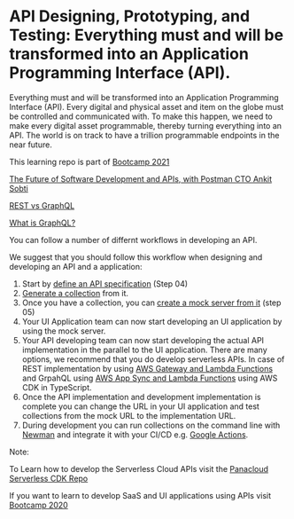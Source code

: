 # API Designing, Prototyping, and Testing: Everything must and will be transformed into an Application Programming Interface (API). 

Everything must and will be transformed into an Application Programming Interface (API). Every digital and physical asset and item on the globe must be controlled and communicated with. To make this happen, we need to make every digital asset programmable, thereby turning everything into an API. The world is on track to have a trillion programmable endpoints in the near future. 

This learning repo is part of [Bootcamp 2021](https://panacloud.github.io/bootcamp-2021/)

[The Future of Software Development and APIs, with Postman CTO Ankit Sobti](https://www.youtube.com/watch?v=qIgnVczcFgY)

[REST vs GraphQL](https://www.youtube.com/watch?v=eqnjWkVGvYw)

[What is GraphQL?](https://www.youtube.com/watch?v=pkqBe4SduYk)

You can follow a number of differnt workflows in developing an API.

We suggest that you should follow this workflow when designing and developing an API and a application:

1. Start by [define an API specification](https://learning.postman.com/docs/designing-and-developing-your-api/defining-an-api/) (Step 04)
2. [Generate a collection](https://learning.postman.com/docs/designing-and-developing-your-api/defining-an-api/#generating-a-collection) from it.
3. Once you have a collection, you can [create a mock server from it](https://learning.postman.com/docs/designing-and-developing-your-api/mocking-data/setting-up-mock/#creating-a-mock-from-a-collection) (step 05)
4. Your UI Application team can now start developing an UI application by using the mock server.
5. Your API developing team can now start developing the actual API implementation in the parallel to the UI application. There are many options, we recommend that you do develop serverless APIs. In case of REST implementation by using [AWS Gateway and Lambda Functions](https://github.com/panacloud-modern-global-apps/full-stack-serverless-cdk/tree/main/step01_hello_lambda) and GrpahQL using [AWS App Sync and Lambda Functions](https://github.com/panacloud-modern-global-apps/full-stack-serverless-cdk/tree/main/step03_appsync_lambda_as_datasource) using AWS CDK in TypeScript.
6. Once the API implementation and development implementation is complete you can change the URL in your UI application and test collections from the mock URL to the implementation URL.
7. During development you can run collections on the command line with [Newman](https://learning.postman.com/docs/running-collections/using-newman-cli/command-line-integration-with-newman/) and integrate it with your CI/CD e.g. [Google Actions](https://github.com/marketplace/actions/newman-cli-postman-action).

Note:

To Learn how to develop the Serverless Cloud APIs visit the [Panacloud Serverless CDK Repo](https://github.com/panacloud-modern-global-apps/full-stack-serverless-cdk)

If you want to learn to develop SaaS and UI applications using APIs visit [Bootcamp 2020](https://panacloud.github.io/bootcamp-2020/)
